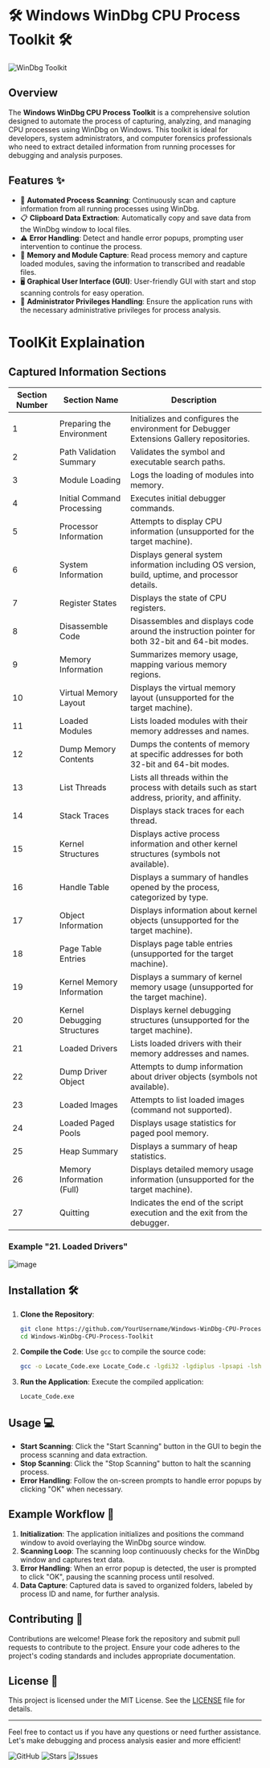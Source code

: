 # 🛠️ Windows WinDbg CPU Process Toolkit 🛠️

![WinDbg Toolkit](https://github.com/user-attachments/assets/aaeef17a-4814-4bc0-9da9-f0ea56171337)



## Overview
The **Windows WinDbg CPU Process Toolkit** is a comprehensive solution designed to automate the process of capturing, analyzing, and managing CPU processes using WinDbg on Windows. This toolkit is ideal for developers, system administrators, and computer forensics professionals who need to extract detailed information from running processes for debugging and analysis purposes.

## Features ✨
- 🚀 **Automated Process Scanning**: Continuously scan and capture information from all running processes using WinDbg.
- 📋 **Clipboard Data Extraction**: Automatically copy and save data from the WinDbg window to local files.
- ⚠️ **Error Handling**: Detect and handle error popups, prompting user intervention to continue the process.
- 🧠 **Memory and Module Capture**: Read process memory and capture loaded modules, saving the information to transcribed and readable files.
- 🖥️ **Graphical User Interface (GUI)**: User-friendly GUI with start and stop scanning controls for easy operation.
- 🔐 **Administrator Privileges Handling**: Ensure the application runs with the necessary administrative privileges for process analysis.

# ToolKit Explaination

## Captured Information Sections

| **Section Number** | **Section Name**                | **Description**                                                                              |
|--------------------|---------------------------------|----------------------------------------------------------------------------------------------|
| 1                  | Preparing the Environment       | Initializes and configures the environment for Debugger Extensions Gallery repositories.     |
| 2                  | Path Validation Summary         | Validates the symbol and executable search paths.                                            |
| 3                  | Module Loading                  | Logs the loading of modules into memory.                                                     |
| 4                  | Initial Command Processing      | Executes initial debugger commands.                                                          |
| 5                  | Processor Information           | Attempts to display CPU information (unsupported for the target machine).                    |
| 6                  | System Information              | Displays general system information including OS version, build, uptime, and processor details. |
| 7                  | Register States                 | Displays the state of CPU registers.                                                         |
| 8                  | Disassemble Code                | Disassembles and displays code around the instruction pointer for both 32-bit and 64-bit modes. |
| 9                  | Memory Information              | Summarizes memory usage, mapping various memory regions.                                     |
| 10                 | Virtual Memory Layout           | Displays the virtual memory layout (unsupported for the target machine).                     |
| 11                 | Loaded Modules                  | Lists loaded modules with their memory addresses and names.                                  |
| 12                 | Dump Memory Contents            | Dumps the contents of memory at specific addresses for both 32-bit and 64-bit modes.         |
| 13                 | List Threads                    | Lists all threads within the process with details such as start address, priority, and affinity. |
| 14                 | Stack Traces                    | Displays stack traces for each thread.                                                       |
| 15                 | Kernel Structures               | Displays active process information and other kernel structures (symbols not available).     |
| 16                 | Handle Table                    | Displays a summary of handles opened by the process, categorized by type.                    |
| 17                 | Object Information              | Displays information about kernel objects (unsupported for the target machine).              |
| 18                 | Page Table Entries              | Displays page table entries (unsupported for the target machine).                            |
| 19                 | Kernel Memory Information       | Displays a summary of kernel memory usage (unsupported for the target machine).              |
| 20                 | Kernel Debugging Structures     | Displays kernel debugging structures (unsupported for the target machine).                   |
| 21                 | Loaded Drivers                  | Lists loaded drivers with their memory addresses and names.                                  |
| 22                 | Dump Driver Object              | Attempts to dump information about driver objects (symbols not available).                   |
| 23                 | Loaded Images                   | Attempts to list loaded images (command not supported).                                      |
| 24                 | Loaded Paged Pools              | Displays usage statistics for paged pool memory.                                             |
| 25                 | Heap Summary                    | Displays a summary of heap statistics.                                                       |
| 26                 | Memory Information (Full)       | Displays detailed memory usage information (unsupported for the target machine).             |
| 27                 | Quitting                        | Indicates the end of the script execution and the exit from the debugger.                    |
### Example "21. Loaded Drivers"
![image](https://github.com/user-attachments/assets/a2c18ca6-d35d-4d10-8165-e8c150dc972a)



## Installation 🛠️
1. **Clone the Repository**:
    ```sh
    git clone https://github.com/YourUsername/Windows-WinDbg-CPU-Process-Toolkit.git
    cd Windows-WinDbg-CPU-Process-Toolkit
    ```

2. **Compile the Code**:
    Use `gcc` to compile the source code:
    ```sh
    gcc -o Locate_Code.exe Locate_Code.c -lgdi32 -lgdiplus -lpsapi -lshlwapi -ladvapi32 -lcomctl32
    ```

3. **Run the Application**:
    Execute the compiled application:
    ```sh
    Locate_Code.exe
    ```

## Usage 💻
- **Start Scanning**: Click the "Start Scanning" button in the GUI to begin the process scanning and data extraction.
- **Stop Scanning**: Click the "Stop Scanning" button to halt the scanning process.
- **Error Handling**: Follow the on-screen prompts to handle error popups by clicking "OK" when necessary.

## Example Workflow 📝
1. **Initialization**: The application initializes and positions the command window to avoid overlaying the WinDbg source window.
2. **Scanning Loop**: The scanning loop continuously checks for the WinDbg window and captures text data.
3. **Error Handling**: When an error popup is detected, the user is prompted to click "OK", pausing the scanning process until resolved.
4. **Data Capture**: Captured data is saved to organized folders, labeled by process ID and name, for further analysis.

## Contributing 🤝
Contributions are welcome! Please fork the repository and submit pull requests to contribute to the project. Ensure your code adheres to the project's coding standards and includes appropriate documentation.

## License 📄
This project is licensed under the MIT License. See the [LICENSE](LICENSE) file for details.

---

Feel free to contact us if you have any questions or need further assistance. Let's make debugging and process analysis easier and more efficient!

![GitHub](https://img.shields.io/github/license/YourUsername/Windows-WinDbg-CPU-Process-Toolkit)
![Stars](https://img.shields.io/github/stars/YourUsername/Windows-WinDbg-CPU-Process-Toolkit)
![Issues](https://img.shields.io/github/issues/YourUsername/Windows-WinDbg-CPU-Process-Toolkit)

